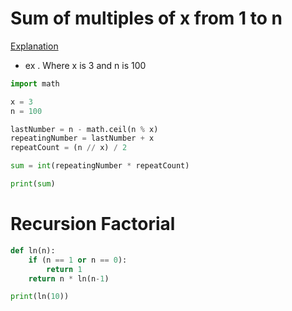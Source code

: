 # Sum of multiples of x from 1 to n

[Explanation](https://betterexplained.com/articles/techniques-for-adding-the-numbers-1-to-100/)

- ex . Where x is 3 and n is 100

```python {cmd}
import math

x = 3
n = 100

lastNumber = n - math.ceil(n % x)
repeatingNumber = lastNumber + x
repeatCount = (n // x) / 2

sum = int(repeatingNumber * repeatCount)

print(sum)
```

# Recursion Factorial

```python {cmd} 
def ln(n):
    if (n == 1 or n == 0):
        return 1
    return n * ln(n-1)

print(ln(10))
 ```
